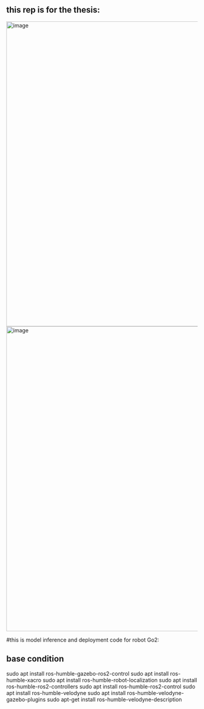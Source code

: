 ## this rep is for the thesis:
<img width="1456" height="803" alt="image" src="https://github.com/user-attachments/assets/4b449e6f-af3e-4c47-9b2c-9255eacad593" />
<img width="1456" height="803" alt="image" src="https://github.com/user-attachments/assets/7a94dccc-a7dd-47ac-99d6-f9a7a2bb0810" />

#this is model inference and deployment code for robot Go2:
## base condition
sudo apt install ros-humble-gazebo-ros2-control
sudo apt install ros-humble-xacro
sudo apt install ros-humble-robot-localization
sudo apt install ros-humble-ros2-controllers
sudo apt install ros-humble-ros2-control
sudo apt install ros-humble-velodyne
sudo apt install ros-humble-velodyne-gazebo-plugins
sudo apt-get install ros-humble-velodyne-description

